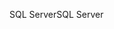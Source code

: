 <span data-ttu-id="afc41-101">SQL Server</span><span class="sxs-lookup"><span data-stu-id="afc41-101">SQL Server</span></span>